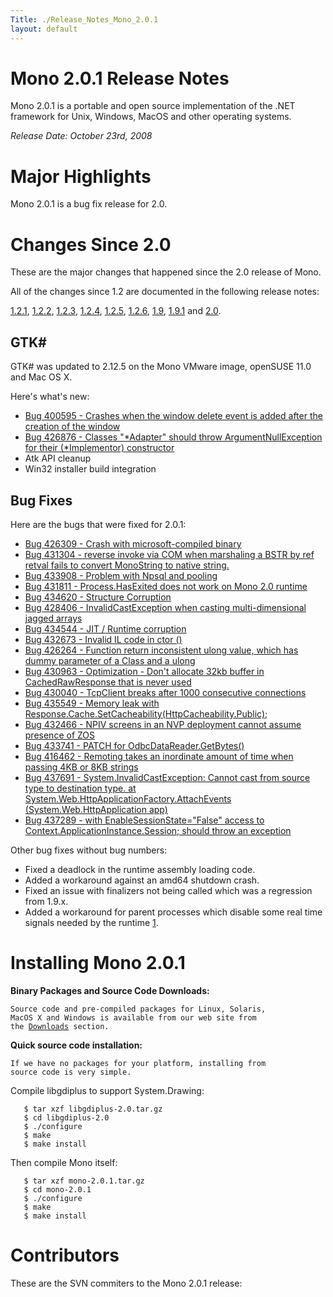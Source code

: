 ```yaml
---
Title: ./Release_Notes_Mono_2.0.1
layout: default
---
```


Mono 2.0.1 Release Notes
========================

Mono 2.0.1 is a portable and open source implementation of the .NET
framework for Unix, Windows, MacOS and other operating systems.

*Release Date: October 23rd, 2008*

Major Highlights
================

Mono 2.0.1 is a bug fix release for 2.0.

Changes Since 2.0
=================

These are the major changes that happened since the 2.0 release of Mono.

All of the changes since 1.2 are documented in the following release
notes:

[1.2.1](http://www.go-mono.com/archive/1.2.1),
[1.2.2](http://www.go-mono.com/archive/1.2.2),
[1.2.3](http://www.go-mono.com/archive/1.2.3),
[1.2.4](http://www.go-mono.com/archive/1.2.4),
[1.2.5](http://www.go-mono.com/archive/1.2.5),
[1.2.6](http://www.go-mono.com/archive/1.2.6),
[1.9](http://www.go-mono.com/archive/1.9),
[1.9.1](http://www.go-mono.com/archive/1.9.1) and
[2.0](http://www.mono-project.com/Release_Notes_Mono_2.0).

GTK\#
-----

GTK\# was updated to 2.12.5 on the Mono VMware image, openSUSE 11.0 and
Mac OS X.

Here's what's new:

-   [Bug 400595 - Crashes when the window delete event is added after
    the creation of the
    window](https://bugzilla.novell.com/show_bug.cgi?id=400595)
-   [Bug 426876 - Classes "\*Adapter" should throw ArgumentNullException
    for their (\*Implementor)
    constructor](https://bugzilla.novell.com/show_bug.cgi?id=426876)
-   Atk API cleanup
-   Win32 installer build integration

Bug Fixes
---------

Here are the bugs that were fixed for 2.0.1:

-   [Bug 426309 - Crash with microsoft-compiled
    binary](https://bugzilla.novell.com/show_bug.cgi?id=426309)
-   [Bug 431304 - reverse invoke via COM when marshaling a BSTR by ref
    retval fails to convert MonoString to native
    string.](https://bugzilla.novell.com/show_bug.cgi?id=431304)
-   [Bug 433908 - Problem with Npsql and
    pooling](https://bugzilla.novell.com/show_bug.cgi?id=433908)
-   [Bug 431811 - Process.HasExited does not work on Mono 2.0
    runtime](https://bugzilla.novell.com/show_bug.cgi?id=431811)
-   [Bug 434620 - Structure
    Corruption](https://bugzilla.novell.com/show_bug.cgi?id=434620)
-   [Bug 428406 - InvalidCastException when casting multi-dimensional
    jagged arrays](https://bugzilla.novell.com/show_bug.cgi?id=428406)
-   [Bug 434544 - JIT / Runtime
    corruption](https://bugzilla.novell.com/show_bug.cgi?id=434544)
-   [Bug 432673 - Invalid IL code in ctor
    ()](https://bugzilla.novell.com/show_bug.cgi?id=432673)
-   [Bug 426264 - Function return inconsistent ulong value, which has
    dummy parameter of a Class and a
    ulong](https://bugzilla.novell.com/show_bug.cgi?id=426264)
-   [Bug 430963 - Optimization - Don't allocate 32kb buffer in
    CachedRawResponse that is never
    used](https://bugzilla.novell.com/show_bug.cgi?id=430963)
-   [Bug 430040 - TcpClient breaks after 1000 consecutive
    connections](https://bugzilla.novell.com/show_bug.cgi?id=430040)
-   [Bug 435549 - Memory leak with
    Response.Cache.SetCacheability(HttpCacheability.Public);](https://bugzilla.novell.com/show_bug.cgi?id=435549)
-   [Bug 432466 - NPIV screens in an NVP deployment cannot assume
    presence of ZOS](https://bugzilla.novell.com/show_bug.cgi?id=432466)
-   [Bug 433741 - PATCH for
    OdbcDataReader.GetBytes()](https://bugzilla.novell.com/show_bug.cgi?id=433741)
-   [Bug 416462 - Remoting takes an inordinate amount of time when
    passing 4KB or 8KB
    strings](https://bugzilla.novell.com/show_bug.cgi?id=416462)
-   [Bug 437691 - System.InvalidCastException: Cannot cast from source
    type to destination type. at
    System.Web.HttpApplicationFactory.AttachEvents
    (System.Web.HttpApplication
    app)](https://bugzilla.novell.com/show_bug.cgi?id=437691)
-   [Bug 437289 - with EnableSessionState="False" access to
    Context.ApplicationInstance.Session; should throw an
    exception](https://bugzilla.novell.com/show_bug.cgi?id=437289)

Other bug fixes without bug numbers:

-   Fixed a deadlock in the runtime assembly loading code.
-   Added a workaround against an amd64 shutdown crash.
-   Fixed an issue with finalizers not being called which was a
    regression from 1.9.x.
-   Added a workaround for parent processes which disable some real time
    signals needed by the runtime
    [1](http://bugs.debian.org/cgi-bin/bugreport.cgi?bug=499569).

Installing Mono 2.0.1
=====================

**Binary Packages and Source Code Downloads:**

`Source code and pre-compiled packages for Linux, Solaris, `\
`MacOS X and Windows is available from our web site from `\
`the `[`Downloads`]({{site.url}}/Downloads "wikilink")` section.`

**Quick source code installation:**

`If we have no packages for your platform, installing from `\
`source code is very simple.   `

Compile libgdiplus to support System.Drawing:

<bash>

`   $ tar xzf libgdiplus-2.0.tar.gz`\
`   $ cd libgdiplus-2.0`\
`   $ ./configure`\
`   $ make`\
`   $ make install`

</bash>

Then compile Mono itself:

<bash>

`   $ tar xzf mono-2.0.1.tar.gz`\
`   $ cd mono-2.0.1`\
`   $ ./configure`\
`   $ make`\
`   $ make install`

</bash>

Contributors
============

These are the SVN commiters to the Mono 2.0.1 release:
